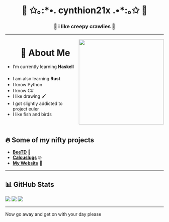 <h1 align="center">🌷 ✩｡:*•. cynthion21x .•*:｡✩ 🌷</h1>
<h3 align="center">🐛 i like creepy crawlies 🐛</h3>

---

<img align="right" src="https://github.com/user-attachments/assets/aab55478-a0f8-4037-9ad2-3c676c3e45f5" height=270>


<div id="user-content-toc">
  <ul align="center" style="list-style: none;">
    <summary>
      <h1>👋 About Me</h1>
    </summary>
  </ul>
</div>

- I’m currently learning **Haskell** <img src="https://github.com/user-attachments/assets/6d02a65f-2063-46f2-8afe-711fd59ffac8" height=16>
- I am also learning **Rust** <img src="https://rustacean.net/assets/cuddlyferris.svg" height=16>
- I know Python <img src="https://github.com/user-attachments/assets/0599580c-91a8-4976-864c-84454f45c89a" height=16>
- I know C# <img src="https://upload.wikimedia.org/wikipedia/commons/thumb/b/bd/Logo_C_sharp.svg/1820px-Logo_C_sharp.svg.png" height=16>
- I like drawing 🖌️
- I got slightly addicted to project euler
- I like fish and birds 

<br>

## 🔥 Some of my nifty projects

- [**BeeTD**](https://github.com/cynthion21x/BeeTD) 🐝
- [**Calcuslugs**](https://github.com/cynthion21x/Calcuslugs) 🤓
- [**My Website**](https://cynthion21x.github.io/website/index.html) 📝

---

## 📊 GitHub Stats

![](http://github-profile-summary-cards.vercel.app/api/cards/profile-details?username=Cynthion21x&theme=tokyonight) 
![](http://github-profile-summary-cards.vercel.app/api/cards/most-commit-language?username=Cynthion21x&theme=tokyonight) ![](http://github-profile-summary-cards.vercel.app/api/cards/repos-per-language?username=cynthion21x&theme=tokyonight) 

---

Now go away and get on with your day please
